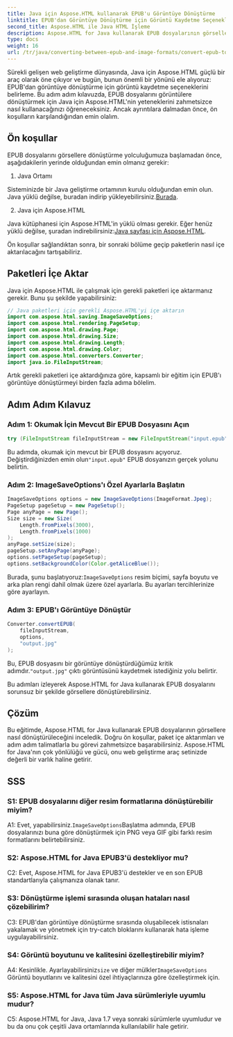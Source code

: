 ```yaml
---
title: Java için Aspose.HTML kullanarak EPUB'u Görüntüye Dönüştürme
linktitle: EPUB'dan Görüntüye Dönüştürme için Görüntü Kaydetme Seçeneklerinin Belirlenmesi
second_title: Aspose.HTML ile Java HTML İşleme
description: Aspose.HTML for Java kullanarak EPUB dosyalarının görsellere nasıl dönüştürüleceğini öğrenin. Bu adım adım kılavuz ön koşulları, paket içe aktarımlarını ve dönüştürme sürecini kapsar.
type: docs
weight: 16
url: /tr/java/converting-between-epub-and-image-formats/convert-epub-to-image-specify-image-save-options/
---
```

Sürekli gelişen web geliştirme dünyasında, Java için Aspose.HTML güçlü bir araç olarak öne çıkıyor ve bugün, bunun önemli bir yönünü ele alıyoruz: EPUB'dan görüntüye dönüştürme için görüntü kaydetme seçeneklerini belirleme. Bu adım adım kılavuzda, EPUB dosyalarını görüntülere dönüştürmek için Java için Aspose.HTML'nin yeteneklerini zahmetsizce nasıl kullanacağınızı öğreneceksiniz. Ancak ayrıntılara dalmadan önce, ön koşulların karşılandığından emin olalım.

## Ön koşullar

EPUB dosyalarını görsellere dönüştürme yolculuğumuza başlamadan önce, aşağıdakilerin yerinde olduğundan emin olmanız gerekir:

1. Java Ortamı

 Sisteminizde bir Java geliştirme ortamının kurulu olduğundan emin olun. Java yüklü değilse, buradan indirip yükleyebilirsiniz.[Burada](https://www.java.com).

2. Java için Aspose.HTML

 Java kütüphanesi için Aspose.HTML'in yüklü olması gerekir. Eğer henüz yüklü değilse, şuradan indirebilirsiniz:[Java sayfası için Aspose.HTML](https://releases.aspose.com/html/java/).

Ön koşullar sağlandıktan sonra, bir sonraki bölüme geçip paketlerin nasıl içe aktarılacağını tartışabiliriz.

## Paketleri İçe Aktar

Java için Aspose.HTML ile çalışmak için gerekli paketleri içe aktarmanız gerekir. Bunu şu şekilde yapabilirsiniz:

```java
// Java paketleri için gerekli Aspose.HTML'yi içe aktarın
import com.aspose.html.saving.ImageSaveOptions;
import com.aspose.html.rendering.PageSetup;
import com.aspose.html.drawing.Page;
import com.aspose.html.drawing.Size;
import com.aspose.html.drawing.Length;
import com.aspose.html.drawing.Color;
import com.aspose.html.converters.Converter;
import java.io.FileInputStream;
```

Artık gerekli paketleri içe aktardığınıza göre, kapsamlı bir eğitim için EPUB'ı görüntüye dönüştürmeyi birden fazla adıma bölelim.

## Adım Adım Kılavuz

### Adım 1: Okumak İçin Mevcut Bir EPUB Dosyasını Açın

```java
try (FileInputStream fileInputStream = new FileInputStream("input.epub")) {
```

Bu adımda, okumak için mevcut bir EPUB dosyasını açıyoruz. Değiştirdiğinizden emin olun`"input.epub"` EPUB dosyanızın gerçek yolunu belirtin.

### Adım 2: ImageSaveOptions'ı Özel Ayarlarla Başlatın

```java
ImageSaveOptions options = new ImageSaveOptions(ImageFormat.Jpeg);
PageSetup pageSetup = new PageSetup();
Page anyPage = new Page();
Size size = new Size(
    Length.fromPixels(3000),
    Length.fromPixels(1000)
);
anyPage.setSize(size);
pageSetup.setAnyPage(anyPage);
options.setPageSetup(pageSetup);
options.setBackgroundColor(Color.getAliceBlue());
```

 Burada, şunu başlatıyoruz:`ImageSaveOptions` resim biçimi, sayfa boyutu ve arka plan rengi dahil olmak üzere özel ayarlarla. Bu ayarları tercihlerinize göre ayarlayın.

### Adım 3: EPUB'ı Görüntüye Dönüştür

```java
Converter.convertEPUB(
    fileInputStream,
    options,
    "output.jpg"
);
```

 Bu, EPUB dosyasını bir görüntüye dönüştürdüğümüz kritik adımdır.`"output.jpg"` çıktı görüntüsünü kaydetmek istediğiniz yolu belirtir.

Bu adımları izleyerek Aspose.HTML for Java kullanarak EPUB dosyalarını sorunsuz bir şekilde görsellere dönüştürebilirsiniz.

## Çözüm

Bu eğitimde, Aspose.HTML for Java kullanarak EPUB dosyalarının görsellere nasıl dönüştürüleceğini inceledik. Doğru ön koşullar, paket içe aktarımları ve adım adım talimatlarla bu görevi zahmetsizce başarabilirsiniz. Aspose.HTML for Java'nın çok yönlülüğü ve gücü, onu web geliştirme araç setinizde değerli bir varlık haline getirir.

## SSS

### S1: EPUB dosyalarını diğer resim formatlarına dönüştürebilir miyim?

 A1: Evet, yapabilirsiniz.`ImageSaveOptions`Başlatma adımında, EPUB dosyalarınızı buna göre dönüştürmek için PNG veya GIF gibi farklı resim formatlarını belirtebilirsiniz.

### S2: Aspose.HTML for Java EPUB3'ü destekliyor mu?

C2: Evet, Aspose.HTML for Java EPUB3'ü destekler ve en son EPUB standartlarıyla çalışmanıza olanak tanır.

### S3: Dönüştürme işlemi sırasında oluşan hataları nasıl çözebilirim?

C3: EPUB'dan görüntüye dönüştürme sırasında oluşabilecek istisnaları yakalamak ve yönetmek için try-catch bloklarını kullanarak hata işleme uygulayabilirsiniz.

### S4: Görüntü boyutunu ve kalitesini özelleştirebilir miyim?

 A4: Kesinlikle. Ayarlayabilirsiniz`size` ve diğer mülkler`ImageSaveOptions` Görüntü boyutlarını ve kalitesini özel ihtiyaçlarınıza göre özelleştirmek için.

### S5: Aspose.HTML for Java tüm Java sürümleriyle uyumlu mudur?

C5: Aspose.HTML for Java, Java 1.7 veya sonraki sürümlerle uyumludur ve bu da onu çok çeşitli Java ortamlarında kullanılabilir hale getirir.